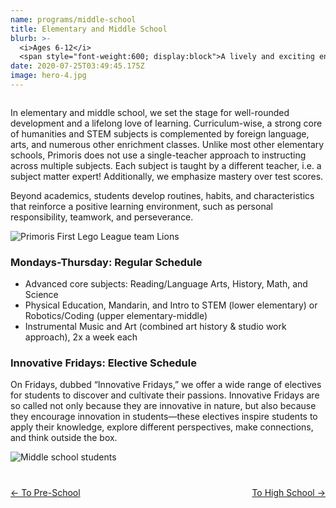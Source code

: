 ```yaml
---
name: programs/middle-school
title: Elementary and Middle School
blurb: >-
  <i>Ages 6-12</i>
  <span style="font-weight:600; display:block">A lively and exciting environment for continuous exploration, growth, and confidence-building</span>
date: 2020-07-25T03:49:45.175Z
image: hero-4.jpg
---
```


<div class="row">
  <div class="column medium-6">
    <p>In elementary and middle school, we set the stage for well-rounded development and a lifelong love of learning. Curriculum-wise, a strong core of humanities and STEM subjects is complemented by foreign language, arts, and numerous other enrichment classes. Unlike most other elementary schools, Primoris does not use a single-teacher approach to instructing across multiple subjects. Each subject is taught by a different teacher, i.e. a subject matter expert! Additionally, we emphasize mastery over test scores.</p>
    <p>Beyond academics, students develop routines, habits, and characteristics that reinforce a positive learning environment, such as personal responsibility, teamwork, and perseverance.</p>
  </div>
  <div class="column medium-6">
    <img src="/img/blob-4.jpg" alt="Primoris First Lego League team Lions" />
  </div>
</div>
<div class="row">
  <div class="column medium-6 medium-push-6">
    <h3>Mondays-Thursday: Regular Schedule</h3>
    <ul class="bullets">
      <li>Advanced core subjects: Reading/Language Arts, History, Math, and Science</li>
      <li>Physical Education, Mandarin, and Intro to STEM (lower elementary) or Robotics/Coding (upper elementary-middle)</li>
      <li>Instrumental Music and Art (combined art history & studio work approach), 2x a week each</li>
    </ul>
    <h3>Innovative Fridays: Elective Schedule</h3>
    <p>
      On Fridays, dubbed “Innovative Fridays,” we offer a wide range of electives for students to discover and cultivate their passions. Innovative Fridays are so called not only because they are innovative in nature, but also because they encourage innovation in students—these electives inspire students to apply their knowledge, explore different perspectives, make connections, and think outside the box.
    </p>
  </div>
  <div class="column medium-6 medium-pull-6">
    <img src="/img/blob-1.jpg" alt="Middle school students" />
  </div>
</div>

<p class="row" style="margin-top:40px">
<a href="/programs/pre-school" style="float:left">← To Pre-School</a>
<a href="/programs/high-school" style="float:right">To High School →</a>
</p>

